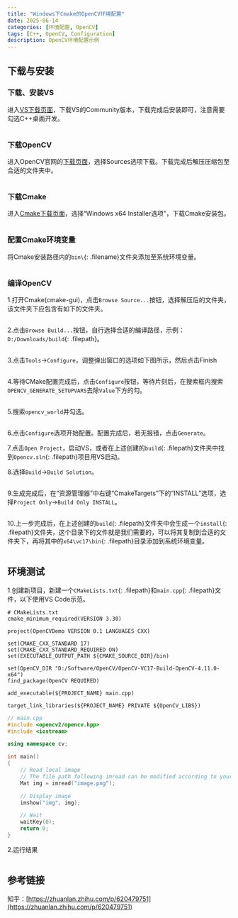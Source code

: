```yaml
---
title: "Windows下Cmake的OpenCV环境配置"
date: 2025-06-14
categories: [环境配置, OpenCV]
tags: [C++, OpenCV, Configuration]
description: OpenCV环境配置示例
---
```


## 下载与安装

### 下载、安装VS

进入[VS下载页面](https://visualstudio.microsoft.com/zh-hans/downloads/)，下载VS的Community版本，下载完成后安装即可，注意需要勾选C++桌面开发。

<img style="display: block; margin: 0 auto;" src="../assets/img/2025-06-14-Windows下VS的OpenCV环境配置/image3.png" alt="" />

### 下载OpenCV

进入OpenCV官网的[下载页面](https://opencv.org/releases/)，选择Sources选项下载。下载完成后解压压缩包至合适的文件夹中。

<img style="display: block; margin: 0 auto;" src="../assets/img/2025-06-14-Windows下Cmake的OpenCV环境配置/image2.png" alt="" />

### 下载Cmake

进入[Cmake下载页面](https://cmake.org/download/)，选择“Windows x64 Installer选项”，下载Cmake安装包。

<img style="display: block; margin: 0 auto;" src="../assets/img/2025-06-14-Windows下Cmake的OpenCV环境配置/image3.png" alt="" />

### 配置Cmake环境变量

将Cmake安装路径内的`bin\`{: .filename}文件夹添加至系统环境变量。

<img style="display: block; margin: 0 auto;" src="../assets/img/2025-06-14-Windows下Cmake的OpenCV环境配置/image4.png" alt="" />

### 编译OpenCV

1.打开Cmake(cmake-gui)，点击`Browse Source...`按钮，选择解压后的文件夹，该文件夹下应包含有如下的文件夹。

<img style="display: block; margin: 0 auto;" src="../assets/img/2025-06-14-Windows下Cmake的OpenCV环境配置/image5.png" alt="" />

<img style="display: block; margin: 0 auto;" src="../assets/img/2025-06-14-Windows下Cmake的OpenCV环境配置/image6.png" alt="" />

2.点击`Browse Build...`按钮，自行选择合适的编译路径，示例：`D:/Downloads/build`{: .filepath}。

<img style="display: block; margin: 0 auto;" src="../assets/img/2025-06-14-Windows下Cmake的OpenCV环境配置/image7.png" alt="" />

3.点击`Tools`→`Configure`，调整弹出窗口的选项如下图所示，然后点击Finish

<img style="display: block; margin: 0 auto;" src="../assets/img/2025-06-14-Windows下Cmake的OpenCV环境配置/image8.png" alt="" />

4.等待CMake配置完成后，点击`Configure`按钮，等待片刻后，在搜索框内搜索`OPENCV_GENERATE_SETUPVARS`去除`Value`下方的勾。

<img style="display: block; margin: 0 auto;" src="../assets/img/2025-06-14-Windows下Cmake的OpenCV环境配置/image9.png" alt="" />

5.搜索`opencv_world`并勾选。

<img style="display: block; margin: 0 auto;" src="../assets/img/2025-06-14-Windows下Cmake的OpenCV环境配置/image10.png" alt="" />

6.点击`Configure`选项开始配置。配置完成后，若无报错，点击`Generate`。

7.点击`Open Project`，启动VS，或者在上述创建的`build`{: .filepath}文件夹中找到`Opencv.sln`{: .filepath}项目用VS启动。

8.选择`Build`→`Build Solution`。

<img style="display: block; margin: 0 auto;" src="../assets/img/2025-06-14-Windows下Cmake的OpenCV环境配置/image11.png" alt="" />

9.生成完成后，在“资源管理器”中右键“CmakeTargets”下的“INSTALL”选项，选择`Project Only`→`Build Only INSTALL`。

<img style="display: block; margin: 0 auto;" src="../assets/img/2025-06-14-Windows下Cmake的OpenCV环境配置/image12.png" alt="" />

10.上一步完成后，在上述创建的`build`{: .filepath}文件夹中会生成一个`install`{: .filepath}文件夹，这个目录下的文件就是我们需要的，可以将其复制到合适的文件夹下，再将其中的`x64\vc17\bin`{: .filepath}目录添加到系统环境变量。

<img style="display: block; margin: 0 auto;" src="../assets/img/2025-06-14-Windows下Cmake的OpenCV环境配置/image13.png" alt="" />

## 环境测试

1.创建新项目，新建一个`CMakeLists.txt`{: .filepath}和`main.cpp`{: .filepath}文件，以下使用VS Code示范。

```CMakeLists
# CMakeLists.txt
cmake_minimum_required(VERSION 3.30)

project(OpenCVDemo VERSION 0.1 LANGUAGES CXX)

set(CMAKE_CXX_STANDARD 17)
set(CMAKE_CXX_STANDARD_REQUIRED ON)
set(EXECUTABLE_OUTPUT_PATH ${CMAKE_SOURCE_DIR}/bin)

set(OpenCV_DIR "D:/Software/OpenCV/OpenCV-VC17-Build-OpenCV-4.11.0-x64")
find_package(OpenCV REQUIRED)

add_executable(${PROJECT_NAME} main.cpp)

target_link_libraries(${PROJECT_NAME} PRIVATE ${OpenCV_LIBS})
```

```cpp
// main.cpp
#include <opencv2/opencv.hpp>
#include <iostream>

using namespace cv;

int main()
{
    // Read local image
    // The file path following imread can be modified according to your actual path
    Mat img = imread("image.png");

    // Display image
    imshow("img", img);

    // Wait
    waitKey(0);
    return 0;
}
```

2.运行结果

<img style="display: block; margin: 0 auto;" src="../assets/img/2025-06-13-Windows下Cmake的OpenCV环境配置/image14.png" alt="" />

## 参考链接

知乎：[https://zhuanlan.zhihu.com/p/620479751](https://zhuanlan.zhihu.com/p/620479751)
